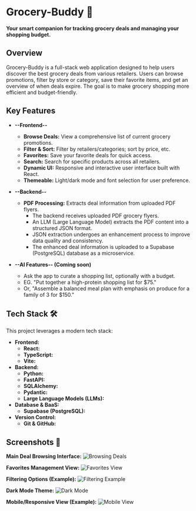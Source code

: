 # Grocery-Buddy 🛒

**Your smart companion for tracking grocery deals and managing your shopping budget.**

## Overview

Grocery-Buddy is a full-stack web application designed to help users discover the best grocery deals from various retailers. Users can browse promotions, filter by store or category, save their favorite items, and get an overview of when deals expire. The goal is to make grocery shopping more efficient and budget-friendly.

## Key Features

- **--Frontend--**

  - **Browse Deals:** View a comprehensive list of current grocery promotions.
  - **Filter & Sort:** Filter by retailers/categories; sort by price, etc.
  - **Favorites:** Save your favorite deals for quick access.
  - **Search:** Search for specific products across all retailers.
  - **Dynamic UI:** Responsive and interactive user interface built with React.
  - **Themeable:** Light/dark mode and font selection for user preference.

- **--Backend--**

  - **PDF Processing:** Extracts deal information from uploaded PDF flyers.
    - The backend receives uploaded PDF grocery flyers.
    - An LLM (Large Language Model) extracts the PDF content into a structured JSON format.
    - JSON extraction undergoes an enhancement process to improve data quality and consistency.
    - The enhanced deal information is uploaded to a Supabase (PostgreSQL) database as a microservice.

- **--AI Features-- (Coming soon)**
  - Ask the app to curate a shopping list, optionally with a budget.
  - EG. "Put together a high-protein shopping list for $75."
  - Or, "Assemble a balanced meal plan with emphasis on produce for a family of 3 for $150."

## Tech Stack 🛠️

This project leverages a modern tech stack:

- **Frontend:**
  - **React:**
  - **TypeScript:**
  - **Vite:**
- **Backend:**
  - **Python:**
  - **FastAPI:**
  - **SQLAlchemy:**
  - **Pydantic:**
  - **Large Language Models (LLMs):**
- **Database & BaaS:**
  - **Supabase (PostgreSQL):**
- **Version Control:**
  - **Git & GitHub:**

## Screenshots 📸

**Main Deal Browsing Interface:**
![Browsing Deals](./docs/media/1.jpg)

**Favorites Management View:**
![Favorites View](./docs/media/2.jpg)

**Filtering Options (Example):**
![Filtering Example](./docs/media/3.jpg)

**Dark Mode Theme:**
![Dark Mode](./docs/media/4.jpg)

**Mobile/Responsive View (Example):**
![Mobile View](./docs/media/5.jpg)
